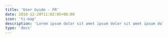 ```yaml
---
title: 'User Guide - FR'
date: 2018-12-29T11:02:05+06:00
icon: 'ti-map'
description: 'Lorem ipsum dolor sit amet ipsum dolor sit amet ipsum dolor sit amet'
type: 'docs'
---
```

